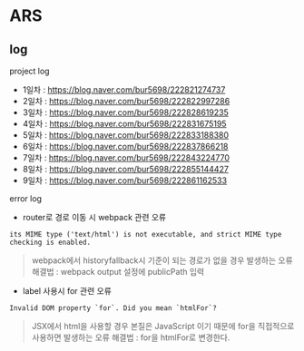 # ARS

## log

project log

- 1일차 : https://blog.naver.com/bur5698/222821274737
- 2일차 : https://blog.naver.com/bur5698/222822997286
- 3일차 : https://blog.naver.com/bur5698/222828619235
- 4일차 : https://blog.naver.com/bur5698/222831675195
- 5일차 : https://blog.naver.com/bur5698/222833188380
- 6일차 : https://blog.naver.com/bur5698/222837866218
- 7일차 : https://blog.naver.com/bur5698/222843224770
- 8일차 : https://blog.naver.com/bur5698/222855144427
- 9일차 : https://blog.naver.com/bur5698/222861162533

error log

- router로 경로 이동 시 webpack 관련 오류

```
its MIME type ('text/html') is not executable, and strict MIME type checking is enabled.
```

> webpack에서 historyfallback시 기준이 되는 경로가 없을 경우 발생하는 오류  
> 해결법 : webpack output 설정에 publicPath 입력

- label 사용시 for 관련 오류

```
Invalid DOM property `for`. Did you mean `htmlFor`?
```

> JSX에서 html을 사용할 경우 본질은 JavaScript 이기 때문에 for을 직접적으로 사용하면 발생하는 오류
> 해결법 : for을 htmlFor로 변경한다.
